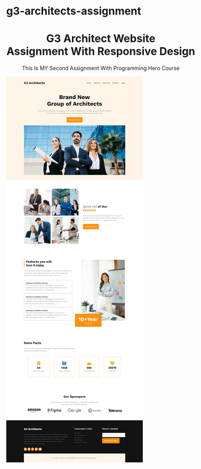 # g3-architects-assignment

<h1 align="center">G3 Architect Website <br> Assignment With Responsive Design</h1>
<p align="center">This Is MY Second Assignment With Programming Hero Course</p>

<img src="./preview-shot.png">
